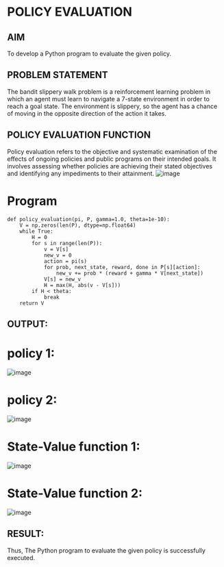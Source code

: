 # POLICY EVALUATION

## AIM
To develop a Python program to evaluate the given policy.

## PROBLEM STATEMENT
The bandit slippery walk problem is a reinforcement learning problem in which an agent must learn to navigate a 7-state environment in order to reach a goal state. The environment is slippery, so the agent has a chance of moving in the opposite direction of the action it takes.
## POLICY EVALUATION FUNCTION
Policy evaluation refers to the objective and systematic examination of the effects of ongoing policies and public programs on their intended goals. It involves assessing whether policies are achieving their stated objectives and identifying any impediments to their attainment.
![image](https://github.com/user-attachments/assets/a895dad5-6784-4ec0-8da0-b3f254ef59d6)
# Program
```
def policy_evaluation(pi, P, gamma=1.0, theta=1e-10):
    V = np.zeros(len(P), dtype=np.float64)
    while True:
        H = 0
        for s in range(len(P)):
            v = V[s]
            new_v = 0
            action = pi(s)
            for prob, next_state, reward, done in P[s][action]:
                new_v += prob * (reward + gamma * V[next_state])
            V[s] = new_v
            H = max(H, abs(v - V[s]))
        if H < theta:
            break
    return V
```

## OUTPUT:
# policy 1:
![image](https://github.com/user-attachments/assets/4b4d2c10-c0b3-4a28-9daf-436aa4119645)
# policy 2:
![image](https://github.com/user-attachments/assets/ce30dd5c-4225-4675-b925-a504317f643d)
# State-Value function 1:
![image](https://github.com/user-attachments/assets/ba311968-0918-46c5-a9f6-aead23791579) 
# State-Value function 2:
 ![image](https://github.com/user-attachments/assets/4607dfd5-b1a8-46e8-a5a3-1f67b7bfc17d)
## RESULT:
Thus, The Python program to evaluate the given policy is successfully executed.
